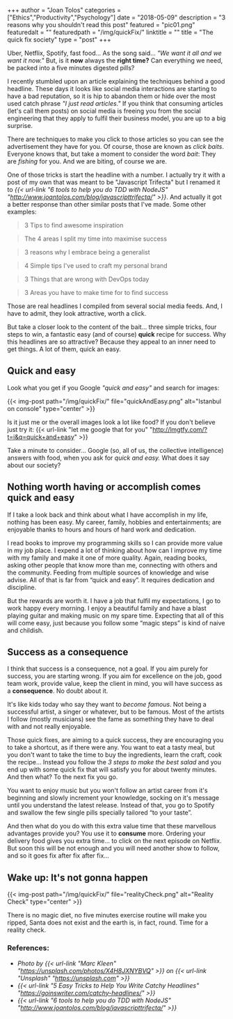 +++
author = "Joan Tolos"
categories = ["Ethics","Productivity","Psychology"]
date = "2018-05-09"
description = "3 reasons why you shouldn't read this post"
featured = "pic01.png"
featuredalt = ""
featuredpath = "/img/quickFix/"
linktitle = ""
title = "The quick fix society"
type = "post"
+++

Uber, Netflix, Spotify, fast food... As the song said... _"We want it all and we want it now."_ But, is it **now** always the **right time?** Can everything we need, be packed into a five minutes digested pills?

I recently stumbled upon an article explaining the techniques behind a good headline. These days it looks like social media interactions are starting to have a bad reputation, so it is hip to abandon them or hide over the most used catch phrase _"I just read articles."_ If you think that consuming articles (let's call them posts) on social media is freeing you from the social engineering that they apply to fulfil their business model, you are up to a big surprise.

There are techniques to make you click to those articles so you can see the advertisement they have for you. Of course, those are known as _click baits_. Everyone knows that, but take a moment to consider the word _bait_: They are _fishing_ for you. And we are biting, of course we are.

One of those tricks is start the headline with a number. I actually try it with a post of my own that was meant to be "Javascript Trifecta" but I renamed it to _{{< url-link "6 tools to help you do TDD with NodeJS" "http://www.joantolos.com/blog/javascripttrifecta/" >}}_. And actually it got a better response than other similar posts that I've made. Some other examples:

> 3 Tips to find awesome inspiration

>The 4 areas I split my time into maximise success

>3 reasons why I embrace being a generalist

> 4 Simple tips I've used to craft my personal brand

> 3 Things that are wrong with DevOps today

> 3 Areas you have to make time for to find success

Those are real headlines I compiled from several social media feeds. And, I have to admit, they look attractive, worth a click.

But take a closer look to the content of the bait... three simple tricks, four steps to win, a fantastic easy (and of course) **quick** recipe for success. Why this headlines are so attractive? Because they appeal to an inner need to get things. A lot of them, quick an easy.

## Quick and easy

Look what you get if you Google _"quick and easy"_ and search for images:

{{< img-post path="/img/quickFix/" file="quickAndEasy.png" alt="Istanbul on console" type="center" >}}

Is it just me or the overall images look a lot like food? If you don't believe just try it: {{< url-link "let me google that for you" "http://lmgtfy.com/?t=i&q=quick+and+easy" >}}

Take a minute to consider... Google (so, all of us, the collective intelligence) answers with food, when you ask for _quick and easy._ What does it say about our society?

## Nothing worth having or accomplish comes quick and easy

If I take a look back and think about what I have accomplish in my life, nothing has been easy. My career, family, hobbies and entertainments; are enjoyable thanks to hours and hours of hard work and dedication.

I read books to improve my programming skills so I can provide more value in my job place. I expend a lot of thinking about how can I improve my time with my family and make it one of more quality. Again, reading books, asking other people that know more than me, connecting with others and the community. Feeding from multiple sources of knowledge and wise advise. All of that is far from “quick and easy”. It requires dedication and discipline.

But the rewards are worth it. I have a job that fulfil my expectations, I go to work happy every morning. I enjoy a beautiful family and have a blast playing guitar and making music on my spare time. Expecting that all of this will come easy, just because you follow some “magic steps” is kind of naive and childish.

## Success as a consequence

I think that success is a consequence, not a goal. If you aim purely for success, you are starting wrong. If you aim for excellence on the job, good team work, provide value, keep the client in mind, you will have success as a **consequence**. No doubt about it.

It's like kids today who say they want to _become famous_. Not being a successful artist, a singer or whatever, but to be famous. Most of the artists I follow (mostly musicians) see the fame as something they have to deal with and not really enjoyable.

Those quick fixes, are aiming to a quick success, they are encouraging you to take a shortcut, as if there were any.
You want to eat a tasty meal, but you don't want to take the time to buy the ingredients, learn the craft, cook the recipe... Instead you follow the _*3 steps to make the best salad*_ and you end up with some quick fix that will satisfy you for about twenty minutes. And then what? To the next fix you go.

You want to enjoy music but you won't follow an artist career from it's beginning and slowly increment your knowledge, socking on it's message until you understand the latest release. Instead of that, you go to Spotify and swallow the few single pills specially tailored “to your taste”.

And then what do you do with this extra value time that these marvellous advantages provide you? You use it to **consume** more. Ordering your delivery food gives you extra time... to click on the next episode on Netflix. But soon this will be not enough and you will need another show to follow, and so it goes fix after fix after fix...

## Wake up: It's not gonna happen

{{< img-post path="/img/quickFix/" file="realityCheck.png" alt="Reality Check" type="center" >}}

There is no magic diet, no five minutes exercise routine will make you ripped, Santa does not exist and the earth is, in fact, round. Time for a reality check.

### References:

* _Photo by {{< url-link "Marc Kleen" "https://unsplash.com/photos/X4H8JXNYBVQ" >}} on {{< url-link "Unsplash" "https://unsplash.com" >}}_
* _{{< url-link "5 Easy Tricks to Help You Write Catchy Headlines" "https://goinswriter.com/catchy-headlines/" >}}_
* _{{< url-link "6 tools to help you do TDD with NodeJS" "http://www.joantolos.com/blog/javascripttrifecta/" >}}_
